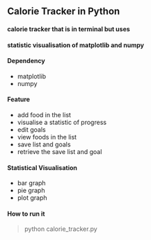 ## Calorie Tracker in Python

#### calorie tracker that is in terminal but uses <br>
#### statistic visualisation of matplotlib and numpy

#### Dependency

- matplotlib
- numpy

#### Feature

- add food in the list
- visualise a statistic of progress
- edit goals
- view foods in the list
- save list and goals
- retrieve the save list and goal

#### Statistical Visualisation 

- bar graph
- pie graph
- plot graph
 
#### How to run it

> python calorie_tracker.py
